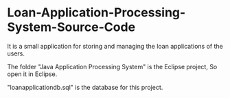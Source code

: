 # Loan-Application-Processing-System-Source-Code
It is a small application for storing and managing the loan applications of the users.

The folder "Java Application Processing System" is the Eclipse project, So open it in Eclipse.

"loanapplicationdb.sql" is the database for this project.
